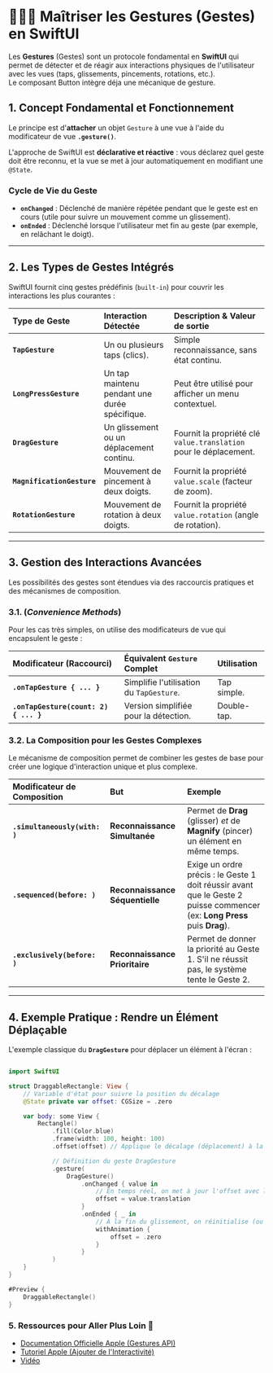 # 📱👈🏻 Maîtriser les Gestures (Gestes) en SwiftUI

Les **Gestures** (Gestes) sont un protocole fondamental en **SwiftUI** qui permet de détecter et de réagir aux interactions physiques de l'utilisateur avec les vues (taps, glissements, pincements, rotations, etc.).  
Le composant Button intègre déja une mécanique de gesture.

## 1. Concept Fondamental et Fonctionnement

Le principe est d'**attacher** un objet `Gesture` à une vue à l'aide du modificateur de vue **`.gesture()`**.

L'approche de SwiftUI est **déclarative et réactive** : vous déclarez quel geste doit être reconnu, et la vue se met à jour automatiquement en modifiant une `@State`.

### Cycle de Vie du Geste
* **`onChanged`** : Déclenché de manière répétée pendant que le geste est en cours (utile pour suivre un mouvement comme un glissement).
* **`onEnded`** : Déclenché lorsque l'utilisateur met fin au geste (par exemple, en relâchant le doigt).

---

## 2. Les Types de Gestes Intégrés

SwiftUI fournit cinq gestes prédéfinis (`built-in`) pour couvrir les interactions les plus courantes :

| Type de Geste | Interaction Détectée | Description & Valeur de sortie |
| :--- | :--- | :--- |
| **`TapGesture`** | Un ou plusieurs taps (clics). | Simple reconnaissance, sans état continu. |
| **`LongPressGesture`** | Un tap maintenu pendant une durée spécifique. | Peut être utilisé pour afficher un menu contextuel. |
| **`DragGesture`** | Un glissement ou un déplacement continu. | Fournit la propriété clé `value.translation` pour le déplacement. |
| **`MagnificationGesture`** | Mouvement de pincement à deux doigts. | Fournit la propriété `value.scale` (facteur de zoom). |
| **`RotationGesture`** | Mouvement de rotation à deux doigts. | Fournit la propriété `value.rotation` (angle de rotation). |

---

## 3. Gestion des Interactions Avancées

Les possibilités des gestes sont étendues via des raccourcis pratiques et des mécanismes de composition.

### 3.1. (*Convenience Methods*)

Pour les cas très simples, on utilise des modificateurs de vue qui encapsulent le geste :

| Modificateur (Raccourci) | Équivalent `Gesture` Complet | Utilisation |
| :--- | :--- | :--- |
| **`.onTapGesture { ... }`** | Simplifie l'utilisation du `TapGesture`. | Tap simple. |
| **`.onTapGesture(count: 2) { ... }`** | Version simplifiée pour la détection. | Double-tap. |

### 3.2. La Composition pour les Gestes Complexes

Le mécanisme de composition permet de combiner les gestes de base pour créer une logique d'interaction unique et plus complexe.

| Modificateur de Composition | But | Exemple |
| :--- | :--- | :--- |
| **`.simultaneously(with: )`** | **Reconnaissance Simultanée** | Permet de **Drag** (glisser) *et* de **Magnify** (pincer) un élément en même temps. |
| **`.sequenced(before: )`** | **Reconnaissance Séquentielle** | Exige un ordre précis : le Geste 1 doit réussir avant que le Geste 2 puisse commencer (ex: **Long Press** puis **Drag**). |
| **`.exclusively(before: )`** | **Reconnaissance Prioritaire** | Permet de donner la priorité au Geste 1. S'il ne réussit pas, le système tente le Geste 2. |

---

## 4. Exemple Pratique : Rendre un Élément Déplaçable

L'exemple classique du **`DragGesture`** pour déplacer un élément à l'écran :

```swift

import SwiftUI

struct DraggableRectangle: View {
    // Variable d'état pour suivre la position du décalage
    @State private var offset: CGSize = .zero

    var body: some View {
        Rectangle()
            .fill(Color.blue)
            .frame(width: 100, height: 100)
            .offset(offset) // Applique le décalage (déplacement) à la vue

            // Définition du geste DragGesture
            .gesture(
                DragGesture()
                    .onChanged { value in
                        // En temps réel, on met à jour l'offset avec la translation du doigt
                        offset = value.translation
                    }
                    .onEnded { _ in
                        // À la fin du glissement, on réinitialise (ou on ancre l'élément)
                        withAnimation {
                            offset = .zero 
                        }
                    }
            )
    }
}

#Preview {
    DraggableRectangle()
}

```

### 5. Ressources pour Aller Plus Loin 🔗

- [Documentation Officielle Apple (Gestures API)](https://developer.apple.com/documentation/swiftui/gestures)
- [Tutoriel Apple (Ajouter de l'Interactivité)](https://developer.apple.com/documentation/swiftui/adding-interactivity-with-gestures)
- [Vidéo](https://youtu.be/Kl_3xrZBEFY?si=GMxT4FDF2jc_AKO4&t=42)
